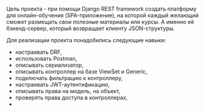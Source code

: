 Цель проекта - при помощи Django REST framework создать платформу для онлайн-обучения (SPA-приложение), на которой каждый желающий 
сможет размещать свои полезные материалы или курсы. А именно её бэкенд-сервер, который возвращает клиенту JSON-структуры.

Для реализации проекта понадобились следующие навыки:
- настраивать DRF,
- использовать Postman,
- описывать сериализатор,
- описывать контроллер на базе ViewSet и Generic, 
- подключать фильтрацию к контроллеру,
- настраивать JWT-аутентификацию,
- описывать права на модель, на объект,
- проверять права доступа в контроллерах,
- 



